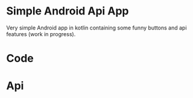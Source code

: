 # Simple Android Api App
Very simple Android app in kotlin containing some funny buttons and api features (work in progress).

# Code

# Api


